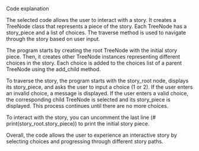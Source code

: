 Code explanation

The selected code allows the user to interact with a story. It creates a TreeNode class that represents a piece of the story. Each TreeNode has a story_piece and a list of choices. The traverse method is used to navigate through the story based on user input.

The program starts by creating the root TreeNode with the initial story piece. Then, it creates other TreeNode instances representing different choices in the story. Each choice is added to the choices list of a parent TreeNode using the add_child method.

To traverse the story, the program starts with the story_root node, displays its story_piece, and asks the user to input a choice (1 or 2). If the user enters an invalid choice, a message is displayed. If the user enters a valid choice, the corresponding child TreeNode is selected and its story_piece is displayed. This process continues until there are no more choices.

To interact with the story, you can uncomment the last line (# print(story_root.story_piece)) to print the initial story piece.

Overall, the code allows the user to experience an interactive story by selecting choices and progressing through different story paths.

